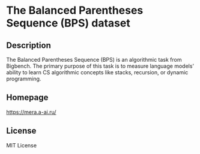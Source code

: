 # The Balanced Parentheses Sequence (BPS) dataset

## Description

The Balanced Parentheses Sequence (BPS) is an algorithmic task
from Bigbench. The primary purpose of this task is to measure language models' ability
to learn CS algorithmic concepts like stacks, recursion, or dynamic programming.

## Homepage

https://mera.a-ai.ru/

## License

MIT License
